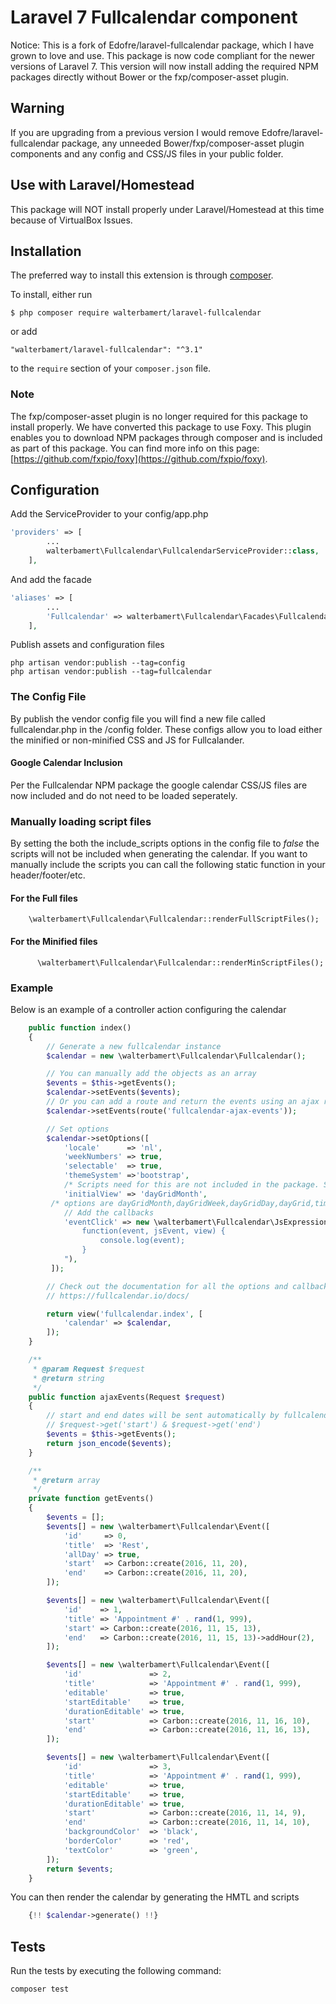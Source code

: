 # Laravel 7 Fullcalendar component
Notice: This is a fork of  Edofre/laravel-fullcalendar package, which I have grown to love and use. This package is now code compliant for the newer versions of Laravel 7. 
This version will now install adding the required NPM packages directly without Bower or the fxp/composer-asset plugin.
## Warning
If you are upgrading from a previous version I would remove Edofre/laravel-fullcalendar package, any unneeded Bower/fxp/composer-asset plugin components and any config and CSS/JS files in your public folder.

## Use with Laravel/Homestead
This package will NOT install properly under Laravel/Homestead at this time because of VirtualBox Issues.

## Installation

The preferred way to install this extension is through [composer](http://getcomposer.org/download/).

To install, either run

```
$ php composer require walterbamert/laravel-fullcalendar
```

or add

```
"walterbamert/laravel-fullcalendar": "^3.1"
```

to the ```require``` section of your `composer.json` file.

### Note 
The fxp/composer-asset plugin is no longer required for this package to install properly.
We have converted this package to use Foxy. This plugin enables you to download NPM packages through composer and is included as part of this package.
You can find more info on this page: [https://github.com/fxpio/foxy](https://github.com/fxpio/foxy).

## Configuration

Add the ServiceProvider to your config/app.php
```php
'providers' => [
        ...
        walterbamert\Fullcalendar\FullcalendarServiceProvider::class,
    ],
```

And add the facade
```php
'aliases' => [
        ...
        'Fullcalendar' => walterbamert\Fullcalendar\Facades\Fullcalendar::class,
    ],
```

Publish assets and configuration files
```
php artisan vendor:publish --tag=config
php artisan vendor:publish --tag=fullcalendar
```
### The Config File
By publish the vendor config file you will find a new file called fullcalendar.php in the /config folder. These configs allow you to load either the minified or non-minified CSS and JS for Fullcalander. 
#### Google Calendar Inclusion
Per the Fullcalendar NPM package the google calendar CSS/JS files are now included and do not need to be loaded seperately.
### Manually loading script files
By setting the both the include_scripts options in the config file to *false* the scripts will not be included when generating the calendar.
If you want to manually include the scripts you can call the following static function in your header/footer/etc.
#### For the Full files
```
    \walterbamert\Fullcalendar\Fullcalendar::renderFullScriptFiles();
```
#### For the Minified files
```
      \walterbamert\Fullcalendar\Fullcalendar::renderMinScriptFiles();
```
### Example
Below is an example of a controller action configuring the calendar
```php
    public function index()
    {
        // Generate a new fullcalendar instance
        $calendar = new \walterbamert\Fullcalendar\Fullcalendar();

        // You can manually add the objects as an array
        $events = $this->getEvents();
        $calendar->setEvents($events);
        // Or you can add a route and return the events using an ajax requests that returns the events as json
        $calendar->setEvents(route('fullcalendar-ajax-events'));

        // Set options
        $calendar->setOptions([
            'locale'      => 'nl',
            'weekNumbers' => true,
            'selectable'  => true,
            'themeSystem' =>'bootstrap',
            /* Scripts need for this are not included in the package. See bootstrap theming at https://fullcalendar.io/docs/bootstrap-theme */
            'initialView' => 'dayGridMonth',
         /* options are dayGridMonth,dayGridWeek,dayGridDay,dayGrid,timeGridWeek,timeGridDay,timeGrid,listYear,listMonth,listWeek,listDay,list */
            // Add the callbacks
            'eventClick' => new \walterbamert\Fullcalendar\JsExpression("
                function(event, jsEvent, view) {
                    console.log(event);
                }
            "),
         ]);

        // Check out the documentation for all the options and callbacks.
        // https://fullcalendar.io/docs/

        return view('fullcalendar.index', [
            'calendar' => $calendar,
        ]);
    }

    /**
     * @param Request $request
     * @return string
     */
    public function ajaxEvents(Request $request)
    {
        // start and end dates will be sent automatically by fullcalendar, they can be obtained using:
        // $request->get('start') & $request->get('end')
        $events = $this->getEvents();
        return json_encode($events);
    }

    /**
     * @return array
     */
    private function getEvents()
    {
        $events = [];
        $events[] = new \walterbamert\Fullcalendar\Event([
            'id'     => 0,
            'title'  => 'Rest',
            'allDay' => true,
            'start'  => Carbon::create(2016, 11, 20),
            'end'    => Carbon::create(2016, 11, 20),
        ]);

        $events[] = new \walterbamert\Fullcalendar\Event([
            'id'    => 1,
            'title' => 'Appointment #' . rand(1, 999),
            'start' => Carbon::create(2016, 11, 15, 13),
            'end'   => Carbon::create(2016, 11, 15, 13)->addHour(2),
        ]);

        $events[] = new \walterbamert\Fullcalendar\Event([
            'id'               => 2,
            'title'            => 'Appointment #' . rand(1, 999),
            'editable'         => true,
            'startEditable'    => true,
            'durationEditable' => true,
            'start'            => Carbon::create(2016, 11, 16, 10),
            'end'              => Carbon::create(2016, 11, 16, 13),
        ]);

        $events[] = new \walterbamert\Fullcalendar\Event([
            'id'               => 3,
            'title'            => 'Appointment #' . rand(1, 999),
            'editable'         => true,
            'startEditable'    => true,
            'durationEditable' => true,
            'start'            => Carbon::create(2016, 11, 14, 9),
            'end'              => Carbon::create(2016, 11, 14, 10),
            'backgroundColor'  => 'black',
            'borderColor'      => 'red',
            'textColor'        => 'green',
        ]);
        return $events;
    }
```


You can then render the calendar by generating the HMTL and scripts
```php
    {!! $calendar->generate() !!}
```


## Tests

Run the tests by executing the following command:
```
composer test
```

